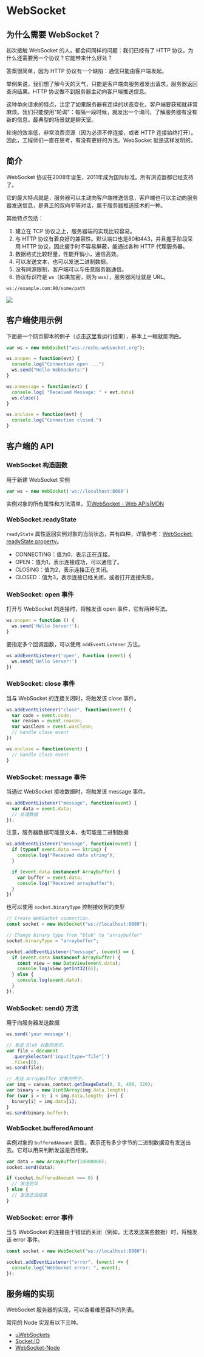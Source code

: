 # WebSocket

## 为什么需要 WebSocket？

初次接触 WebSocket 的人，都会问同样的问题：我们已经有了 HTTP 协议，为什么还需要另一个协议？它能带来什么好处？

答案很简单，因为 HTTP 协议有一个缺陷：通信只能由客户端发起。

举例来说，我们想了解今天的天气，只能是客户端向服务器发出请求，服务器返回查询结果。HTTP 协议做不到服务器主动向客户端推送信息。

这种单向请求的特点，注定了如果服务器有连续的状态变化，客户端要获知就非常麻烦。我们只能使用"轮询"：每隔一段时候，就发出一个询问，了解服务器有没有新的信息。最典型的场景就是聊天室。

轮询的效率低，非常浪费资源（因为必须不停连接，或者 HTTP 连接始终打开）。因此，工程师们一直在思考，有没有更好的方法。WebSocket 就是这样发明的。

## 简介

WebSocket 协议在2008年诞生，2011年成为国际标准。所有浏览器都已经支持了。

它的最大特点就是，服务器可以主动向客户端推送信息，客户端也可以主动向服务器发送信息，是真正的双向平等对话，属于服务器推送技术的一种。

其他特点包括：

1. 建立在 TCP 协议之上，服务器端的实现比较容易。
2. 与 HTTP 协议有着良好的兼容性。默认端口也是80和443，并且握手阶段采用 HTTP 协议，因此握手时不容易屏蔽，能通过各种 HTTP 代理服务器。
3. 数据格式比较轻量，性能开销小，通信高效。
4. 可以发送文本，也可以发送二进制数据。
5. 没有同源限制，客户端可以与任意服务器通信。
6. 协议标识符是 `ws`（如果加密，则为 `wss`），服务器网址就是 URL。

```bash
ws://example.com:80/some/path
```

![](./images/websocket-1.jpg)

## 客户端使用示例

下面是一个网页脚本的例子（点击[这里](http://jsbin.com/muqamiqimu/edit?js,console)看运行结果），基本上一眼就能明白。

```js
var ws = new WebSocket("wss://echo.websocket.org");

ws.onopen = function(evt) { 
  console.log("Connection open ...")
  ws.send("Hello WebSockets!")
}

ws.onmessage = function(evt) {
  console.log( "Received Message: " + evt.data)
  ws.close()
}

ws.onclose = function(evt) {
  console.log("Connection closed.")
}
```

## 客户端的 API

### WebSocket 构造函数

用于新建 WebSocket 实例

```js
var ws = new WebSocket('ws://localhost:8080')
```

实例对象的所有属性和方法清单，见[WebSocket - Web APIs|MDN](https://developer.mozilla.org/en-US/docs/Web/API/WebSocket)

### WebSocket.readyState

`readyState` 属性返回实例对象的当前状态，共有四种，详情参考：[WebSocket: readyState property](https://developer.mozilla.org/en-US/docs/Web/API/WebSocket/readyState)。

- CONNECTING：值为0，表示正在连接。
- OPEN：值为1，表示连接成功，可以通信了。
- CLOSING：值为2，表示连接正在关闭。
- CLOSED：值为3，表示连接已经关闭，或者打开连接失败。

### WebSocket: open 事件

打开与 WebSocket 的连接时，将触发该 open 事件，它有两种写法。

```js
ws.onopen = function () {
  ws.send('Hello Server!');
}
```

要指定多个回调函数，可以使用 `addEventListener` 方法。

```js
ws.addEventListener('open', function (event) {
  ws.send('Hello Server!')
})
```

### WebSocket: close 事件

当与 WebSocket 的连接关闭时，将触发该 close 事件。

```js
ws.addEventListener("close", function(event) {
  var code = event.code;
  var reason = event.reason;
  var wasClean = event.wasClean;
  // handle close event
})

ws.onclose = function(event) {
  // handle close event
}
```

### WebSocket: message 事件

当通过 WebSocket 接收数据时，将触发该 message 事件。

```js
ws.addEventListener("message", function(event) {
  var data = event.data;
  // 处理数据
});
```

注意，服务器数据可能是文本，也可能是二进制数据

```js
ws.addEventListener("message", function(event) {
  if (typeof event.data === String) {
    console.log("Received data string");
  }

  if (event.data instanceof ArrayBuffer) {
    var buffer = event.data;
    console.log("Received arraybuffer");
  }
})
```

也可以使用 `socket.binaryType` 控制接收到的类型

```js
// Create WebSocket connection.
const socket = new WebSocket("ws://localhost:8080");

// Change binary type from "blob" to "arraybuffer"
socket.binaryType = "arraybuffer";

socket.addEventListener("message", (event) => {
  if (event.data instanceof ArrayBuffer) {
    const view = new DataView(event.data);
    console.log(view.getInt32(0));
  } else {
    console.log(event.data);
  }
});
```

### WebSocket: send() 方法

用于向服务器发送数据

```js
ws.send('your message');

// 发送 Blob 对象的例子。
var file = document
  .querySelector('input[type="file"]')
  .files[0];
ws.send(file);

// 发送 ArrayBuffer 对象的例子。
var img = canvas_context.getImageData(0, 0, 400, 320);
var binary = new Uint8Array(img.data.length);
for (var i = 0; i < img.data.length; i++) {
  binary[i] = img.data[i];
}
ws.send(binary.buffer);
```

### WebSocket.bufferedAmount

实例对象的 `bufferedAmount` 属性，表示还有多少字节的二进制数据没有发送出去。它可以用来判断发送是否结束。

```js
var data = new ArrayBuffer(10000000);
socket.send(data);

if (socket.bufferedAmount === 0) {
  // 发送完毕
} else {
  // 发送还没结束
}
```

### WebSocket: error 事件

当与 WebSocket 的连接由于错误而关闭（例如，无法发送某些数据）时，将触发该 error 事件。

```js
const socket = new WebSocket("ws://localhost:8080");

socket.addEventListener("error", (event) => {
  console.log("WebSocket error: ", event);
});
```

## 服务端的实现

WebSocket 服务器的实现，可以查看维基百科的列表。

常用的 Node 实现有以下三种。

- [µWebSockets](https://github.com/uNetworking/uWebSockets)
- [Socket.IO](https://socket.io/)
- [WebSocket-Node](https://github.com/theturtle32/WebSocket-Node)